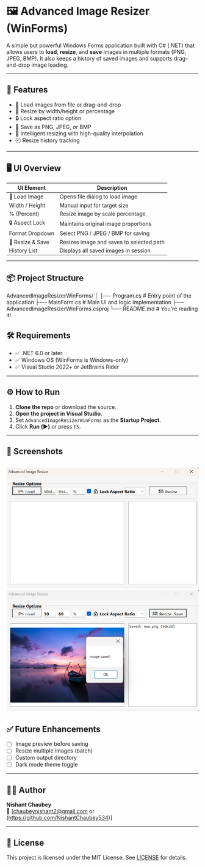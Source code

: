 
# 🖼️ Advanced Image Resizer (WinForms)

A simple but powerful Windows Forms application built with C# (.NET) that allows users to **load**, **resize**, and **save** images in multiple formats (PNG, JPEG, BMP). It also keeps a history of saved images and supports drag-and-drop image loading.

---

## 🚀 Features

- 📂 Load images from file or drag-and-drop
- 📏 Resize by width/height or percentage
- 🔒 Lock aspect ratio option
- 💾 Save as PNG, JPEG, or BMP
- 🧠 Intelligent resizing with high-quality interpolation
- 🕘 Resize history tracking

---

## 🖥️ UI Overview

| UI Element        | Description                              |
|-------------------|------------------------------------------|
| 📂 Load Image     | Opens file dialog to load image          |
| Width / Height    | Manual input for target size             |
| % (Percent)       | Resize image by scale percentage         |
| 🔒 Aspect Lock     | Maintains original image proportions     |
| Format Dropdown   | Select PNG / JPEG / BMP for saving       |
| 💾 Resize & Save  | Resizes image and saves to selected path |
| History List      | Displays all saved images in session     |

---

## 📦 Project Structure

AdvancedImageResizerWinForms/
│
├── Program.cs # Entry point of the application
├── MainForm.cs # Main UI and logic implementation
├── AdvancedImageResizerWinForms.csproj
└── README.md # You're reading it!

## 🛠️ Requirements

- ✅ .NET 6.0 or later
- ✅ Windows OS (WinForms is Windows-only)
- ✅ Visual Studio 2022+ or JetBrains Rider

---

## ⚙️ How to Run

1. **Clone the repo** or download the source.
2. **Open the project in Visual Studio.**
3. Set `AdvancedImageResizerWinForms` as the **Startup Project**.
4. Click **Run (▶️)** or press `F5`.

---

## 📸 Screenshots
![Main Window](Screenshot1.png)
![Main Window](Screenshot2.png)
---

## ✅ Future Enhancements

- [ ] Image preview before saving
- [ ] Resize multiple images (batch)
- [ ] Custom output directory
- [ ] Dark mode theme toggle

---

## 🧑‍💻 Author

**Nishant Chaubey**  
📧 [chaubeynishant2@gmail.com or (https://github.com/NishantChaubey534)]

---

## 📄 License

This project is licensed under the MIT License. See [LICENSE](LICENSE) for details.
